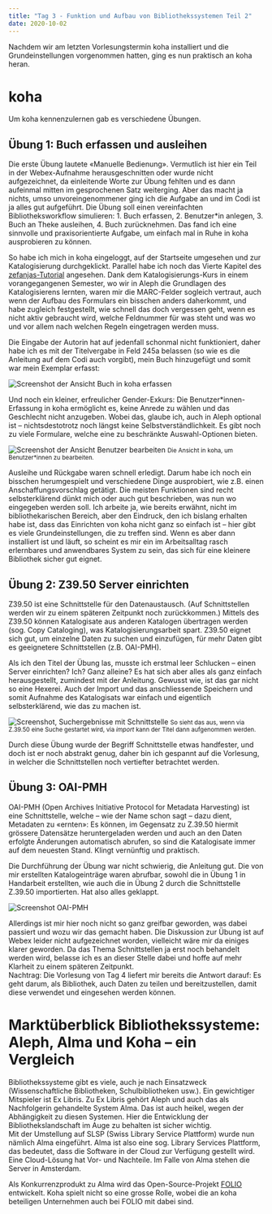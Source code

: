 ```yaml
---
title: "Tag 3 - Funktion und Aufbau von Bibliothekssystemen Teil 2"
date: 2020-10-02
---
```


Nachdem wir am letzten Vorlesungstermin koha installiert und die Grundeinstellungen vorgenommen hatten, ging es nun praktisch an koha heran.

# koha
Um koha kennenzulernen gab es verschiedene Übungen.


## Übung 1: Buch erfassen und ausleihen
Die erste Übung lautete «Manuelle Bedienung». Vermutlich ist hier ein Teil in der Webex-Aufnahme herausgeschnitten oder wurde nicht aufgezeichnet, da einleitende Worte zur Übung fehlten und es dann aufeinmal mitten im gesprochenen Satz weiterging. Aber das macht ja nichts, umso unvoreingenommener ging ich die Aufgabe an und im Codi ist ja alles gut aufgeführt. Die Übung soll einen vereinfachten Bibliotheksworkflow simulieren: 1. Buch erfassen, 2. Benutzer\*in anlegen, 3. Buch an Theke ausleihen, 4. Buch zurücknehmen. Das fand ich eine sinnvolle und praxisorientierte Aufgabe, um einfach mal in Ruhe in koha ausprobieren zu können.

So habe ich mich in koha eingeloggt, auf der Startseite umgesehen und zur Katalogisierung durchgeklickt. Parallel habe ich noch das Vierte Kapitel des [zefanjas-Tutorial](https://zefanjas.de/teil-4-katalogisierung-wie-man-koha-installiert-und-fuer-schulen-einrichtet/) angesehen. Dank dem Katalogisierungs-Kurs in einem vorangegangenen Semester, wo wir in Aleph die Grundlagen des Katalogisierens lernten, waren mir die MARC-Felder sogleich vertraut, auch wenn der Aufbau des Formulars ein bisschen anders daherkommt, und habe zugleich festgestellt, wie schnell das doch vergessen geht, wenn es nicht aktiv gebraucht wird, welche Feldnummer für was steht und was wo und vor allem nach welchen Regeln eingetragen werden muss.

Die Eingabe der Autorin hat auf jedenfall schonmal nicht funktioniert, daher habe ich es mit der Titelvergabe in Feld 245a belassen (so wie es die Anleitung auf dem Codi auch vorgibt), mein Buch hinzugefügt und somit war mein Exemplar erfasst: 

![Screenshot der Ansicht Buch in koha erfassen](https://pad.gwdg.de/uploads/upload_fc961c7e1ba52549a1943c2791e6f614.png)


Und noch ein kleiner, erfreulicher Gender-Exkurs: Die Benutzer\*innen-Erfassung in koha ermöglicht es, keine Anrede zu wählen und das Geschlecht nicht anzugeben. Wobei das, glaube ich, auch in Aleph optional ist – nichtsdestotrotz noch längst keine Selbstverständlichkeit. Es gibt noch zu viele Formulare, welche eine zu beschränkte Auswahl-Optionen bieten.

![Screenshot der Ansicht Benutzer bearbeiten](https://pad.gwdg.de/uploads/upload_88ab855773ef1b785714fb6439658827.png)
<small> Die Ansicht in koha, um Benutzer*innen zu bearbeiten.</small>

Ausleihe und Rückgabe waren schnell erledigt. Darum habe ich noch ein bisschen herumgespielt und verschiedene Dinge ausprobiert, wie z.B. einen Anschaffungsvorschlag getätigt. Die meisten Funktionen sind recht selbsterklärend dünkt mich oder auch gut beschrieben, was nun wo eingegeben werden soll. Ich arbeite ja, wie bereits erwähnt, nicht im bibliothekarischen Bereich, aber den Eindruck, den ich bislang erhalten habe ist, dass das Einrichten von koha nicht ganz so einfach ist – hier gibt es viele Grundeinstellungen, die zu treffen sind. Wenn es aber dann installiert ist und läuft, so scheint es mir ein im Arbeitsalltag rasch erlernbares und anwendbares System zu sein, das sich für eine kleinere Bibliothek sicher gut eignet.


## Übung 2: Z39.50 Server einrichten
Z39.50 ist eine Schnittstelle für den Datenaustausch. (Auf Schnittstellen werden wir zu einem späteren Zeitpunkt noch zurückkommen.) Mittels des Z39.50 können Katalogisate aus anderen Katalogen übertragen werden (sog. Copy Cataloging), was Katalogisierungsarbeit spart. Z39.50 eignet sich gut, um einzelne Daten zu suchen und einzufügen, für mehr Daten gibt es geeignetere Schnittstellen (z.B. OAI-PMH).

Als ich den Titel der Übung las, musste ich erstmal leer Schlucken – einen Server einrichten? Ich? Ganz alleine? Es hat sich aber alles als ganz einfach herausgestellt, zumindest mit der Anleitung. Gewusst wie, ist das gar nicht so eine Hexerei. Auch der Import und das anschliessende Speichern und somit Aufnahme des Katalogisats war einfach und eigentlich selbsterklärend, wie das zu machen ist.


![Screenshot, Suchergebnisse mit Schnittstelle ](https://pad.gwdg.de/uploads/upload_225b9cdc6d57e87217f6c4262afae043.png)
<small> So sieht das aus, wenn via Z.39.50 eine Suche gestartet wird, via *import* kann der Titel dann aufgenommen werden.</small>

Durch diese Übung wurde der Begriff Schnittstelle etwas handfester, und doch ist er noch abstrakt genug, daher bin ich gespannt auf die Vorlesung, in welcher die Schnittstellen noch vertiefter betrachtet werden.


## Übung 3: OAI-PMH
OAI-PMH (Open Archives Initiative Protocol for Metadata Harvesting) ist eine Schnittstelle, welche – wie der Name schon sagt – dazu dient, Metadaten zu «ernten»: Es können, im Gegensatz zu Z.39.50 hiermit grössere Datensätze heruntergeladen werden und auch an den Daten erfolgte Änderungen automatisch abrufen, so sind die Katalogisate immer auf dem neuesten Stand. Klingt vernünftig und praktisch.

Die Durchführung der Übung war nicht schwierig, die Anleitung gut. Die von mir erstellten Katalogeinträge waren abrufbar, sowohl die in Übung 1 in Handarbeit erstellten, wie auch die in Übung 2 durch die Schnittstelle Z.39.50 importierten. Hat also alles geklappt.


![Screenshot OAI-PMH](https://pad.gwdg.de/uploads/upload_b2c0b59cc6539ff2d3bc6969a35a0f72.png)


Allerdings ist mir hier noch nicht so ganz greifbar geworden, was dabei passiert und wozu wir das gemacht haben. Die Diskussion zur Übung ist auf Webex leider nicht aufgezeichnet worden, vielleicht wäre mir da einiges klarer geworden. Da das Thema Schnittstellen ja erst noch behandelt werden wird, belasse ich es an dieser Stelle dabei und hoffe auf mehr Klarheit zu einem späteren Zeitpunkt.   
Nachtrag: Die Vorlesung von Tag 4 liefert mir bereits die Antwort darauf: Es geht darum, als Bibliothek, auch Daten zu teilen und bereitzustellen, damit diese verwendet und eingesehen werden können. 


# Marktüberblick Bibliothekssysteme: Aleph, Alma und Koha – ein Vergleich
Bibliothekssysteme gibt es viele, auch je nach Einsatzweck (Wissenschaftliche Bibliotheken, Schulbibliotheken usw.). Ein gewichtiger Mitspieler ist Ex Libris. Zu Ex Libris gehört Aleph und auch das als Nachfolgerin gehandelte System Alma. Das ist auch heikel, wegen der Abhängigkeit zu diesen Systemen. Hier die Entwicklung der Bibliothekslandschaft im Auge zu behalten ist sicher wichtig.   
Mit der Umstellung auf SLSP (Swiss Library Service Plattform) wurde nun nämlich Alma eingeführt. Alma ist also eine sog. Library Services Plattform, das bedeutet, dass die Software in der Cloud zur Verfügung gestellt wird. Eine Cloud-Lösung hat Vor- und Nachteile. Im Falle von Alma stehen die Server in Amsterdam.

Als Konkurrenzprodukt zu Alma wird das Open-Source-Projekt [FOLIO](https://www.folio.org/) entwickelt. Koha spielt nicht so eine grosse Rolle, wobei die an koha beteiligen Unternehmen auch bei FOLIO mit dabei sind.



